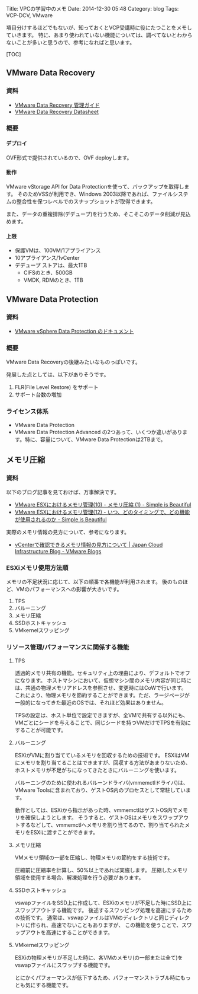 Title: VPCの学習中のメモ
Date: 2014-12-30 05:48
Category: blog
Tags: VCP-DCV, VMware

項目分けするほどでもないが、知っておくとVCP受講時に役にたつことをメモしていきます。
特に、あまり使われていない機能については、調べてないとわからないことが多いと思うので、参考になればと思います。

[TOC]

## VMware Data Recovery
### 資料

- [VMware Data Recovery 管理ガイド](http://www.vmware.com/files/jp/pdf/VMware-Data-Recovery-AG-JA.pdf)
- [VMware Data Recovery Datasheet](http://www.vmware.com/files/jp/pdf/data_recovery_datasheet.pdf)

### 概要
#### デプロイ
OVF形式で提供されているので、OVF deployします。

#### 動作
VMware vStorage API for Data Protectionを使って、バックアップを取得します。
そのためVSSが利用でき、Windows 2003以降であれば、ファイルシステムの整合性を保つレベルでのスナップショットが取得できます。

また、データの重複排除(デデュープ)を行うため、そこそこのデータ削減が見込めます。

#### 上限

- 保護VMは、100VM/1アプライアンス
- 10アプライアンス/1vCenter
- デデュープ ストアは、最大1TB
    - CIFSのとき、500GB
    - VMDK, RDMのとき、1TB

## VMware Data Protection
### 資料
- [VMware vSphere Data Protection のドキュメント](http://www.vmware.com/jp/support/support-resources/pubs/vdr_pubs)

### 概要
VMware Data Recoveryの後継みたいなものっぽいです。

発展した点としては、以下がありそうです。

1. FLR(File Level Restore) をサポート
2. サポート台数の増加

### ライセンス体系

- VMware Data Protection
- VMware Data Protection Advanced
の2つあって、いくつか違いがあります。特に、容量について、VMware Data Protectionは2TBまで。

## メモリ圧縮
### 資料
以下のブログ記事を見ておけば、万事解決です。

- [VMware ESXにおけるメモリ管理(10) - メモリ圧縮 (1) - Simple is Beautiful](http://d.hatena.ne.jp/takaochan/20110111/1294755765)
- [VMware ESXにおけるメモリ管理(12) - いつ、どのタイミングで、どの機能が使用されるのか - Simple is Beautiful](http://d.hatena.ne.jp/takaochan/20110321/1300718342)

実際のメモリ情報の見方について、参考になります。

- [vCenterで確認できるメモリ情報の見方について | Japan Cloud Infrastructure Blog - VMware Blogs](http://blogs.vmware.com/jp-cim/2014/04/vcenter_memory.html)

### ESXiメモリ使用方法順
メモリの不足状況に応じて、以下の順番で各機能が利用されます。
後のものほど、VMのパフォーマンスへの影響が大きいです。

1. TPS
2. バルーニング
3. メモリ圧縮
4. SSDホストキャッシュ
5. VMkernelスワッピング


### リソース管理/パフォーマンスに関係する機能
1. TPS

    透過的メモリ共有の機能。セキュリティ上の理由により、デフォルトでオフになります。
    ホストマシンにおいて、仮想マシン間のメモリ内容が同じ時には、共通の物理メモリアドレスを参照させ、変更時にはCoWで行います。
    これにより、物理メモリを節約することができます。ただ、ラージページが一般的になってきた最近のOSでは、それほど効果はありません。

    TPSの設定は、ホスト単位で設定できますが、全VMで共有する以外にも、VMごとにシードを与えることで、同じシードを持つVMだけでTPSを有効にすることが可能です。

2. バルーニング

    ESXiがVMに割り当てているメモリを回収するための技術です。
    ESXiはVMにメモリを割り当てることはできますが、回収する方法があまりないため、ホストメモリが不足がちになってきたときにバルーニングを使います。

    バルーニングのために使われるバルーンドライバ(vmmemctlドライバ)は、VMware Toolsに含まれており、ゲストOS内のプロセスとして常駐しています。

    動作としては、ESXiから指示があった時、vmmemctlはゲストOS内でメモリを確保しようとします。
    そうすると、ゲストOSはメモリをスワップアウトするなどして、vmmemctlへメモリを割り当てるので、割り当てられたメモリをESXiに渡すことができます。

3. メモリ圧縮

    VMメモリ領域の一部を圧縮し、物理メモリの節約をする技術です。

    圧縮前に圧縮率を計算し、50%以上であれば実施します。
    圧縮したメモリ領域を使用する場合、解凍処理を行う必要があります。

4. SSDホストキャッシュ

    vswapファイルをSSD上に作成して、ESXiのメモリが不足した時にSSD上にスワップアウトする機能です。
    後述するスワッピング処理を高速にするための技術です。
    通常は、vswapファイルはVMのディレクトリと同じディレクトリに作られ、高速でないこともありますが、
    この機能を使うことで、スワップアウトを高速にすることができます。


5. VMkernelスワッピング

    ESXiの物理メモリが不足した時に、各VMのメモリ(の一部または全て)を vswapファイルにスワップする機能です。

    とにかくパフォーマンスが低下するため、パフォーマンストラブル時にもっとも気にする機能です。


